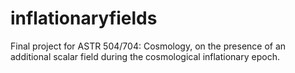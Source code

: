 # inflationaryfields
Final project for ASTR 504/704: Cosmology, on the presence of an additional scalar field during the cosmological inflationary epoch.
